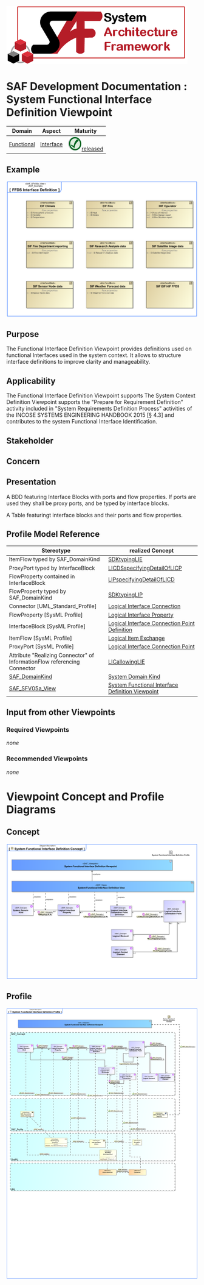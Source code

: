 ![System Architecture Framework](../../diagrams/Logo_SAF.png)
# SAF Development Documentation : System Functional Interface Definition Viewpoint
|**Domain**|**Aspect**|**Maturity**|
| --- | --- | --- |
|[Functional](../../domains.md#Domain-Functional)|[Interface](../../aspects.md#Aspect-Interface)|![Released](../../diagrams/Symbol_confirmed.svg.png )[released](../../using-saf/maturity.md#released)|
## Example
![FFDS Interface Definition](../../diagrams/FFDS-Interface-Definition.svg)
## Purpose
The Functional Interface Definition Viewpoint provides definitions used on functional Interfaces used in the system context. It allows to structure interface definitions to improve clarity and manageability.
## Applicability
The Functional Interface Definition Viewpoint supports The System Context Definition Viewpoint supports the "Prepare for Requirement Definition" activity included in "System Requirements Definition Process" activities of the INCOSE SYSTEMS ENGINEERING HANDBOOK 2015 [§ 4.3] and contributes to the system Functional Interface Identification.
## Stakeholder
## Concern
## Presentation
A BDD featuring Interface Blocks with ports and flow properties. If ports are used they shall be proxy ports, and be typed by interface blocks.

A Table featuringt interface blocks and their ports and flow properties.

## Profile Model Reference
|Stereotype | realized Concept|
|---|---|
|ItemFlow typed by SAF_DomainKind|[SDKtypingLIE](../concept/concepts.md#SDKtypingLIE)|
|ProxyPort typed by InterfaceBlock|[LICDSspecifyingDetailOfLICP](../concept/concepts.md#LICDSspecifyingDetailOfLICP)|
|FlowProperty contained in InterfaceBlock|[LIPspecifyingDetailOfLICD](../concept/concepts.md#LIPspecifyingDetailOfLICD)|
|FlowProperty typed by SAF_DomainKind|[SDKtypingLIP](../concept/concepts.md#SDKtypingLIP)|
|Connector [UML_Standard_Profile]|[Logical Interface Connection](../concept/concepts.md#Logical-Interface-Connection)|
|FlowProperty [SysML Profile]|[Logical Interface Property](../concept/concepts.md#Logical-Interface-Property)|
|InterfaceBlock [SysML Profile]|[Logical Interface Connection Point Definition](../concept/concepts.md#Logical-Interface-Connection-Point-Definition)|
|ItemFlow [SysML Profile]|[Logical Item Exchange](../concept/concepts.md#Logical-Item-Exchange)|
|ProxyPort [SysML Profile]|[Logical Interface Connection Point](../concept/concepts.md#Logical-Interface-Connection-Point)|
|Attribute "Realizing Connector" of InformationFlow referencing Connector|[LICallowingLIE](../concept/concepts.md#LICallowingLIE)|
|[SAF_DomainKind](../../stereotypes.md#SAF_DomainKind)|[System Domain Kind](../concept/concepts.md#System-Domain-Kind)|
|[SAF_SFV05a_View](../../stereotypes.md#SAF_SFV05a_View)|[System Functional Interface Definition Viewpoint](../concept/concepts.md#System-Functional-Interface-Definition-Viewpoint)|
## Input from other Viewpoints
### Required Viewpoints
*none*
### Recommended Viewpoints
*none*
# Viewpoint Concept and Profile Diagrams
## Concept
![System Functional Interface Definition Concept](diagrams/System-Functional-Interface-Definition-Concept.svg)
## Profile
![System Functional Interface Definition Profile](diagrams/System-Functional-Interface-Definition-Profile.svg)

